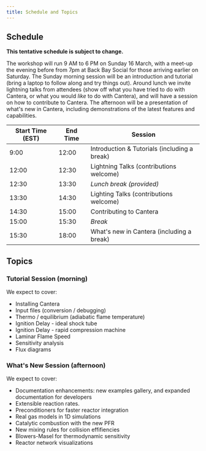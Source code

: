 ```yaml
---
title: Schedule and Topics
---
```


## Schedule

**This tentative schedule is subject to change.**

The workshop will run 9 AM to 6 PM on Sunday 16 March, with a meet-up the evening before from 7pm at Back Bay Social for those arriving earlier on Saturday.
The Sunday morning session will be an introduction and tutorial (bring a laptop to follow along and try things out).
Around lunch we invite lightning talks from attendees (show off what you have tried to do with Cantera, or what you would *like* to do with Cantera), and will have a session on how to contribute to Cantera.
The afternoon will be a presentation of what's new in Cantera, including demonstrations of the latest features and capabilities.


| Start Time (EST) | End Time | Session      |
|------------------|----------|--------------|
| 9:00  | 12:00 | Introduction & Tutorials (including a break) |
| 12:00 | 12:30 | Lightning Talks (contributions welcome)  |
| 12:30 | 13:30 | *Lunch break (provided)*           |
| 13:30 | 14:30 | Lighting Talks (contributions welcome)  |
| 14:30 | 15:00 | Contributing to Cantera                      |
| 15:00 | 15:30 | *Break*       |
| 15:30 | 18:00 | What's new in Cantera (including a break)  |

## Topics

### Tutorial Session (morning)

We expect to cover:

- Installing Cantera
- Input files (conversion / debugging)
- Thermo / equilibrium (adiabatic flame temperature)
- Ignition Delay - ideal shock tube
- Ignition Delay - rapid compression machine
- Laminar Flame Speed
- Sensitivity analysis
- Flux diagrams

### What's New Session (afternoon)

We expect to cover:

- Documentation enhancements: new examples gallery, and expanded documentation for developers
- Extensible reaction rates.
- Preconditioners for faster reactor integration
- Real gas models in 1D simulations
- Catalytic combustion with the new PFR
- New mixing rules for collision effifiencies
- Blowers-Masel for thermodynamic sensitivity
- Reactor network visualizations
